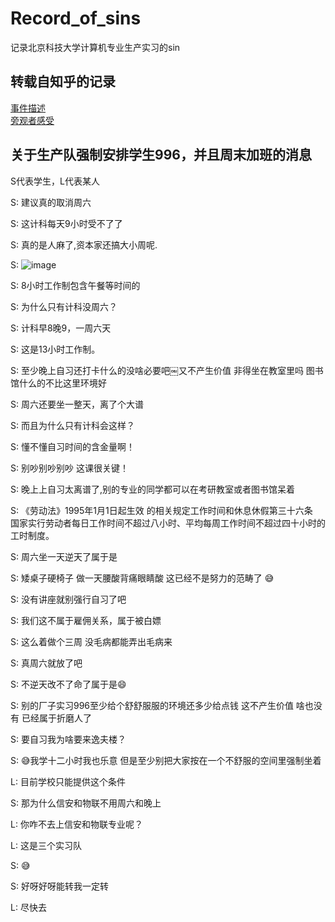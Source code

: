 # Record_of_sins
记录北京科技大学计算机专业生产实习的sin

## 转载自知乎的记录

[事件描述](https://github.com/USTBInternShip/Record_of_sins/blob/main/zhihu1.md)  
[旁观者感受](https://github.com/USTBInternShip/Record_of_sins/blob/main/zhihu2.md)

## 关于生产队强制安排学生996，并且周末加班的消息

S代表学生，L代表某人

S: 建议真的取消周六

S: 这计科每天9小时受不了了

S: 真的是人麻了,资本家还搞大小周呢. 

S: ![image](https://user-images.githubusercontent.com/87229579/125161324-44d36680-e1b4-11eb-8fd6-a021c4edccc4.png)

S: 8小时工作制包含午餐等时间的

S: 为什么只有计科没周六？

S: 计科早8晚9，一周六天

S: 这是13小时工作制。

S: 至少晚上自习还打卡什么的没啥必要吧￼又不产生价值 非得坐在教室里吗 图书馆什么的不比这里环境好

S: 周六还要坐一整天，离了个大谱

S: 而且为什么只有计科会这样？

S: 懂不懂自习时间的含金量啊！

S: 别吵别吵别吵 这课很关键！

S: 晚上上自习太离谱了,别的专业的同学都可以在考研教室或者图书馆呆着

S: 《劳动法》1995年1月1日起生效 的相关规定工作时间和休息休假第三十六条　国家实行劳动者每日工作时间不超过八小时、平均每周工作时间不超过四十小时的工时制度。

S: 周六坐一天逆天了属于是

S: 矮桌子硬椅子 做一天腰酸背痛眼睛酸 这已经不是努力的范畴了 😅

S: 没有讲座就别强行自习了吧

S: 我们这不属于雇佣关系，属于被白嫖

S: 这么着做个三周 没毛病都能弄出毛病来

S: 真周六就放了吧

S: 不逆天改不了命了属于是😄

S: 别的厂子实习996至少给个舒舒服服的环境还多少给点钱 这不产生价值 啥也没有 已经属于折磨人了

S: 要自习我为啥要来逸夫楼？

S: 😅我学十二小时我也乐意 但是至少别把大家按在一个不舒服的空间里强制坐着 

L: 目前学校只能提供这个条件

S: 那为什么信安和物联不用周六和晚上

L: 你咋不去上信安和物联专业呢？

L: 这是三个实习队

S: 😅

S: 好呀好呀能转我一定转

L: 尽快去

